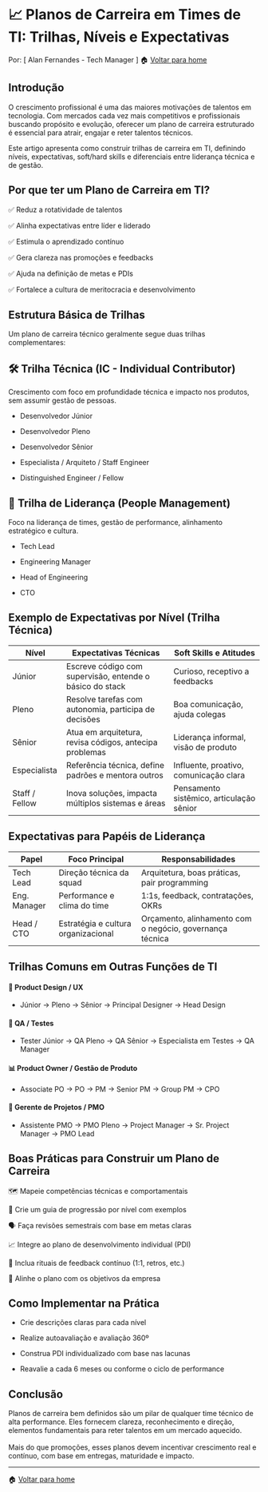 # 📈 Planos de Carreira em Times de TI: Trilhas, Níveis e Expectativas
Por: [ Alan Fernandes - Tech Manager ] :house: [Voltar para home](https://github.com/af-tech-manager/portfolio/blob/main/README.md)

## Introdução
O crescimento profissional é uma das maiores motivações de talentos em tecnologia. Com mercados cada vez mais competitivos e profissionais buscando propósito e evolução, oferecer um plano de carreira estruturado é essencial para atrair, engajar e reter talentos técnicos.

Este artigo apresenta como construir trilhas de carreira em TI, definindo níveis, expectativas, soft/hard skills e diferenciais entre liderança técnica e de gestão.

## Por que ter um Plano de Carreira em TI?
✅ Reduz a rotatividade de talentos 

✅ Alinha expectativas entre líder e liderado 

✅ Estimula o aprendizado contínuo 

✅ Gera clareza nas promoções e feedbacks 

✅ Ajuda na definição de metas e PDIs 

✅ Fortalece a cultura de meritocracia e desenvolvimento

## Estrutura Básica de Trilhas
Um plano de carreira técnico geralmente segue duas trilhas complementares:

## 🛠️ Trilha Técnica (IC - Individual Contributor)
Crescimento com foco em profundidade técnica e impacto nos produtos, sem assumir gestão de pessoas.

- Desenvolvedor Júnior

- Desenvolvedor Pleno

- Desenvolvedor Sênior

- Especialista / Arquiteto / Staff Engineer

- Distinguished Engineer / Fellow

## 👥 Trilha de Liderança (People Management)
Foco na liderança de times, gestão de performance, alinhamento estratégico e cultura.

- Tech Lead

- Engineering Manager

- Head of Engineering

- CTO

## Exemplo de Expectativas por Nível (Trilha Técnica)
| Nível          | Expectativas Técnicas                                    | Soft Skills e Atitudes                   |
| -------------- | -------------------------------------------------------- | ---------------------------------------- |
| Júnior         | Escreve código com supervisão, entende o básico do stack | Curioso, receptivo a feedbacks           |
| Pleno          | Resolve tarefas com autonomia, participa de decisões     | Boa comunicação, ajuda colegas           |
| Sênior         | Atua em arquitetura, revisa códigos, antecipa problemas  | Liderança informal, visão de produto     |
| Especialista   | Referência técnica, define padrões e mentora outros      | Influente, proativo, comunicação clara   |
| Staff / Fellow | Inova soluções, impacta múltiplos sistemas e áreas       | Pensamento sistêmico, articulação sênior |

## Expectativas para Papéis de Liderança
| Papel        | Foco Principal                      | Responsabilidades                                        |
| ------------ | ----------------------------------- | -------------------------------------------------------- |
| Tech Lead    | Direção técnica da squad            | Arquitetura, boas práticas, pair programming             |
| Eng. Manager | Performance e clima do time         | 1:1s, feedback, contratações, OKRs                       |
| Head / CTO   | Estratégia e cultura organizacional | Orçamento, alinhamento com o negócio, governança técnica |


## Trilhas Comuns em Outras Funções de TI
#### 🎨 Product Design / UX
- Júnior → Pleno → Sênior → Principal Designer → Head Design

#### 🧪 QA / Testes
- Tester Júnior → QA Pleno → QA Sênior → Especialista em Testes → QA Manager

#### 📊 Product Owner / Gestão de Produto
- Associate PO → PO → PM → Senior PM → Group PM → CPO

#### 📅 Gerente de Projetos / PMO
- Assistente PMO → PMO Pleno → Project Manager → Sr. Project Manager → PMO Lead

## Boas Práticas para Construir um Plano de Carreira
🗺️ Mapeie competências técnicas e comportamentais

📘 Crie um guia de progressão por nível com exemplos

🗣️ Faça revisões semestrais com base em metas claras

📈 Integre ao plano de desenvolvimento individual (PDI)

🧪 Inclua rituais de feedback contínuo (1:1, retros, etc.)

🎯 Alinhe o plano com os objetivos da empresa

## Como Implementar na Prática
- Crie descrições claras para cada nível

- Realize autoavaliação e avaliação 360º

- Construa PDI individualizado com base nas lacunas

- Reavalie a cada 6 meses ou conforme o ciclo de performance

## Conclusão
Planos de carreira bem definidos são um pilar de qualquer time técnico de alta performance. Eles fornecem clareza, reconhecimento e direção, elementos fundamentais para reter talentos em um mercado aquecido. \
\
Mais do que promoções, esses planos devem incentivar crescimento real e contínuo, com base em entregas, maturidade e impacto.

---
:house: [Voltar para home](https://github.com/af-tech-manager/portfolio/blob/main/README.md)
